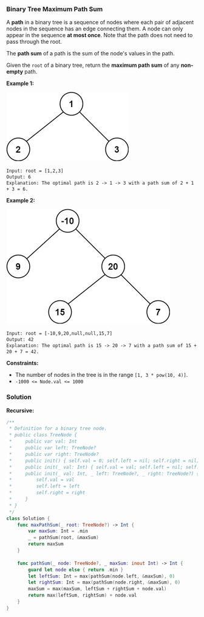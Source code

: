 
### Binary Tree Maximum Path Sum

A __path__ in a binary tree is a sequence of nodes where each pair of adjacent nodes in the sequence has an edge connecting them. A node can only appear in the sequence __at most once__. Note that the path does not need to pass through the root.

The __path sum__ of a path is the sum of the node's values in the path.

Given the `root` of a binary tree, return the __maximum path sum__ of any __non-empty__ path.

__Example 1:__

![question_124-0.jpg](../images/question_124-0.jpg)
```
Input: root = [1,2,3]
Output: 6
Explanation: The optimal path is 2 -> 1 -> 3 with a path sum of 2 + 1 + 3 = 6.
```
__Example 2:__

![question_124-1.jpg](../images/question_124-1.jpg)
```
Input: root = [-10,9,20,null,null,15,7]
Output: 42
Explanation: The optimal path is 15 -> 20 -> 7 with a path sum of 15 + 20 + 7 = 42.
```

__Constraints:__
* The number of nodes in the tree is in the range `[1, 3 * pow(10, 4)]`.
* `-1000 <= Node.val <= 1000`

### Solution
__Recursive:__
```Swift
/**
 * Definition for a binary tree node.
 * public class TreeNode {
 *     public var val: Int
 *     public var left: TreeNode?
 *     public var right: TreeNode?
 *     public init() { self.val = 0; self.left = nil; self.right = nil; }
 *     public init(_ val: Int) { self.val = val; self.left = nil; self.right = nil; }
 *     public init(_ val: Int, _ left: TreeNode?, _ right: TreeNode?) {
 *         self.val = val
 *         self.left = left
 *         self.right = right
 *     }
 * }
 */
class Solution {
    func maxPathSum(_ root: TreeNode?) -> Int {
        var maxSum: Int = .min
        _ = pathSum(root, &maxSum)
        return maxSum
    }

    func pathSum(_ node: TreeNode?, _ maxSum: inout Int) -> Int {
        guard let node else { return .min }
        let leftSum: Int = max(pathSum(node.left, &maxSum), 0)
        let rightSum: Int = max(pathSum(node.right, &maxSum), 0)
        maxSum = max(maxSum, leftSum + rightSum + node.val)
        return max(leftSum, rightSum) + node.val
    }
}
```